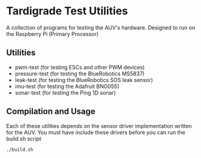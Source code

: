 # Tardigrade Test Utilities
A collection of programs for testing the AUV's hardware. Designed to run on the Raspberry Pi (Primary Processor)

## Utilities
- pwm-test (for testing ESCs and other PWM devices)
- pressure-test (for testing the BlueRobotics MS5837)
- leak-test (for testing the BlueRobotics SOS leak sensor)
- imu-test (for testing the Adafruit BNO055)
- sonar-test (for testing the Ping 1D sonar)

## Compilation and Usage
Each of these utilities depends on the sensor driver implementation written for the AUV. You must have include these drivers before you can run the build.sh script

```
./build.sh

```
